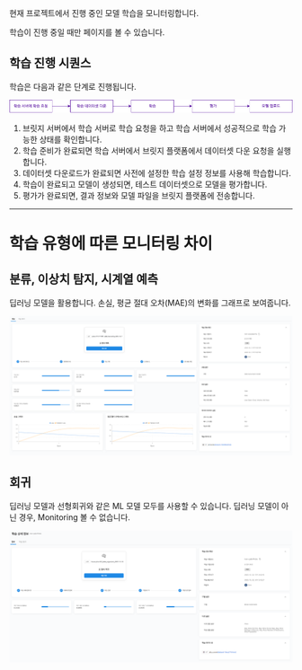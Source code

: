 현재 프로젝트에서 진행 중인 모델 학습을 모니터링합니다.

학습이 진행 중일 때만 페이지를 볼 수 있습니다.

  

학습 진행 시퀀스
---------


학습은 다음과 같은 단계로 진행됩니다.

![img1](https://raw.githubusercontent.com/vazilcompany/vridge-docs/main/guide/img/ai_modeling/image_type/monitoring_01.png)  

  

1.  브릿지 서버에서 학습 서버로 학습 요청을 하고 학습 서버에서 성공적으로 학습 가능한 상태를 확인합니다.
2.  학습 준비가 완료되면 학습 서버에서 브릿지 플랫폼에서 데이터셋 다운 요청을 실행합니다.
3.  데이터셋 다운로드가 완료되면 사전에 설정한 학습 설정 정보를 사용해 학습합니다.
4.  학습이 완료되고 모델이 생성되면, 테스트 데이터셋으로 모델을 평가합니다.
5.  평가가 완료되면, 결과 정보와 모델 파일을 브릿지 플랫폼에 전송합니다.
------


# 학습 유형에 따른 모니터링 차이


## 분류, 이상치 탐지, 시계열 예측

딥러닝 모델을 활용합니다. 
손실, 평균 절대 오차(MAE)의 변화를 그래프로 보여줍니다. 


![img1](https://raw.githubusercontent.com/vazilcompany/vridge-docs/main/guide/img/ai_modeling/csv_type/monitoring/monitoring.png)  



## 회귀 

딥러닝 모델과 선형회귀와 같은 ML 모델 모두를 사용할 수 있습니다. 
딥러닝 모델이 아닌 경우, Monitoring 볼 수 없습니다.



![img1](https://raw.githubusercontent.com/vazilcompany/vridge-docs/main/guide/img/ai_modeling/csv_type/monitoring/regression_monitoring.png)  
 

